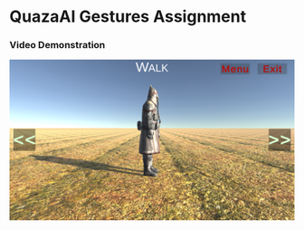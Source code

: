 # QuazaAI Gestures Assignment

### Video Demonstration

[![Video](https://github.com/Code-Magician/QuazaAI-Gestures-Assignment/blob/master/Video%20Demonstration/Thumbnail.png)](https://github.com/Code-Magician/QuazaAI-Gestures-Assignment/blob/master/Video%20Demonstration/QuazaAI%20Gestures%20Assignment.mp4)
